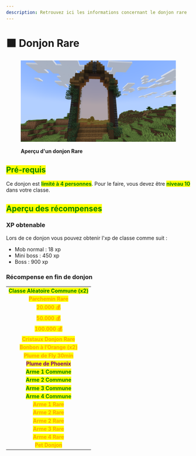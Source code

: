 ```yaml
---
description: Retrouvez ici les informations concernant le donjon rare
---
```


# 🟧 Donjon Rare

<figure><img src="../../.gitbook/assets/Portail_Rare.png" alt=""><figcaption><p><strong>Aperçu d'un donjon Rare</strong></p></figcaption></figure>

## <mark style="color:green;"> Pré-requis </mark>

Ce donjon est <mark style="color:green;">**limité à 4 personnes**</mark>. Pour le faire, vous devez être <mark style="color:green;">**niveau 10**</mark> dans votre classe.

## <mark style="color:green;">Aperçu des récompenses</mark>

### XP obtenable
Lors de ce donjon vous pouvez obtenir l'xp de classe comme suit : 

* Mob normal : 18 xp
* Mini boss : 450 xp
* Boss : 900 xp

### Récompense en fin de donjon

|                                                                                  |
|:--------------------------------------------------------------------------------:|
| <mark style="color:green;"><strong>Classe Aléatoire Commune (x2)</strong></mark> |
| <mark style="color:orange;"><strong>Parchemin Rare</strong></mark>               |
| <mark style="color:orange;"><strong>20.000 💰</strong></mark>                    |
| <mark style="color:orange;"><strong>50.000 💰</strong></mark>                    |
| <mark style="color:orange;"><strong>100.000 💰</strong></mark>                   |
| <mark style="color:orange;"><strong>Cristaux Donjon Rare</strong></mark>         |
| <mark style="color:orange;"><strong>Bonbon à l’Orange (x2)</strong></mark>       |
| <mark style="color:orange;"><strong>Plume de Fly 30min</strong></mark>           |
| <mark style="color:purple;"><strong>Plume de Phoenix</strong></mark>             |
| <mark style="color:green;"><strong>Arme 1 Commune</strong></mark>                |
| <mark style="color:green;"><strong>Arme 2 Commune</strong></mark>                |
| <mark style="color:green;"><strong>Arme 3 Commune</strong></mark>                |
| <mark style="color:green;"><strong>Arme 4 Commune</strong></mark>                |
| <mark style="color:orange;"><strong>Arme 1 Rare</strong></mark>                  |
| <mark style="color:orange;"><strong>Arme 2 Rare</strong></mark>                  |
| <mark style="color:orange;"><strong>Arme 2 Rare</strong></mark>                  |
| <mark style="color:orange;"><strong>Arme 3 Rare</strong></mark>                  |
| <mark style="color:orange;"><strong>Arme 4 Rare</strong></mark>                  |
| <mark style="color:orange;"><strong>Pet Donjon</strong></mark>                   |

